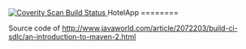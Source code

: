 <a href="https://scan.coverity.com/projects/rdagher-hotelapp">
  <img alt="Coverity Scan Build Status"
       src="https://scan.coverity.com/projects/8924/badge.svg"/>
</a>
HotelApp
========

Source code of http://www.javaworld.com/article/2072203/build-ci-sdlc/an-introduction-to-maven-2.html

